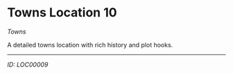 # Towns Location 10

*Towns*

A detailed towns location with rich history and plot hooks.

---
*ID: LOC00009*